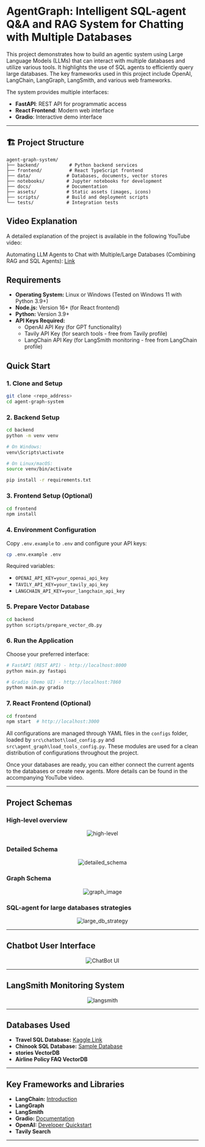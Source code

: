 
# AgentGraph: Intelligent SQL-agent Q&A and RAG System for Chatting with Multiple Databases

This project demonstrates how to build an agentic system using Large Language Models (LLMs) that can interact with multiple databases and utilize various tools. It highlights the use of SQL agents to efficiently query large databases. The key frameworks used in this project include OpenAI, LangChain, LangGraph, LangSmith, and various web frameworks.

The system provides multiple interfaces:

- **FastAPI**: REST API for programmatic access
- **React Frontend**: Modern web interface
- **Gradio**: Interactive demo interface

---

## 🏗️ Project Structure

```
agent-graph-system/
├── backend/           # Python backend services
├── frontend/          # React TypeScript frontend
├── data/             # Databases, documents, vector stores
├── notebooks/        # Jupyter notebooks for development
├── docs/             # Documentation
├── assets/           # Static assets (images, icons)
├── scripts/          # Build and deployment scripts
└── tests/            # Integration tests
```

## Video Explanation

A detailed explanation of the project is available in the following YouTube video:

Automating LLM Agents to Chat with Multiple/Large Databases (Combining RAG and SQL Agents): [Link](https://youtu.be/xsCedrNP9w8?si=v-3k-BoDky_1IRsg)

## Requirements

- **Operating System:** Linux or Windows (Tested on Windows 11 with Python 3.9+)
- **Node.js:** Version 16+ (for React frontend)
- **Python:** Version 3.9+
- **API Keys Required:**
  - OpenAI API Key (for GPT functionality)
  - Tavily API Key (for search tools - free from Tavily profile)
  - LangChain API Key (for LangSmith monitoring - free from LangChain profile)

## Quick Start

### 1. Clone and Setup

```bash
git clone <repo_address>
cd agent-graph-system
```

### 2. Backend Setup

```bash
cd backend
python -m venv venv

# On Windows:
venv\Scripts\activate

# On Linux/macOS:
source venv/bin/activate

pip install -r requirements.txt
```

### 3. Frontend Setup (Optional)

```bash
cd frontend
npm install
```

### 4. Environment Configuration

Copy `.env.example` to `.env` and configure your API keys:

```bash
cp .env.example .env
```

Required variables:
- `OPENAI_API_KEY=your_openai_api_key`
- `TAVILY_API_KEY=your_tavily_api_key`
- `LANGCHAIN_API_KEY=your_langchain_api_key`

### 5. Prepare Vector Database

```bash
cd backend
python scripts/prepare_vector_db.py
```

### 6. Run the Application

Choose your preferred interface:

```bash
# FastAPI (REST API) - http://localhost:8000
python main.py fastapi

# Gradio (Demo UI) - http://localhost:7860
python main.py gradio
```

### 7. React Frontend (Optional)

```bash
cd frontend
npm start  # http://localhost:3000
```

All configurations are managed through YAML files in the `configs` folder, loaded by `src\chatbot\load_config.py` and `src\agent_graph\load_tools_config.py`. These modules are used for a clean distribution of configurations throughout the project.

Once your databases are ready, you can either connect the current agents to the databases or create new agents. More details can be found in the accompanying YouTube video.

---

## Project Schemas

### High-level overview

<div align="center">
  <img src="images/high-level.png" alt="high-level">
</div>

### Detailed Schema

<div align="center">
  <img src="images/detailed_schema.png" alt="detailed_schema">
</div>

### Graph Schema

<div align="center">
  <img src="images/graph_image.png" alt="graph_image">
</div>

### SQL-agent for large databases strategies

<div align="center">
  <img src="images/large_db_strategy.png" alt="large_db_strategy">
</div>

---

## Chatbot User Interface

<div align="center">
  <img src="images/UI.png" alt="ChatBot UI">
</div>

---

## LangSmith Monitoring System

<div align="center">
  <img src="images/langsmith.png" alt="langsmith">
</div>

---

## Databases Used

- **Travel SQL Database:** [Kaggle Link](https://www.kaggle.com/code/mpwolke/airlines-sqlite)
- **Chinook SQL Database:** [Sample Database](https://database.guide/2-sample-databases-sqlite/)
- **stories VectorDB**
- **Airline Policy FAQ VectorDB**
---

## Key Frameworks and Libraries

- **LangChain:** [Introduction](https://python.langchain.com/docs/get_started/introduction)
- **LangGraph**
- **LangSmith**
- **Gradio:** [Documentation](https://www.gradio.app/docs/interface)
- **OpenAI:** [Developer Quickstart](https://platform.openai.com/docs/quickstart?context=python)
- **Tavily Search**
---